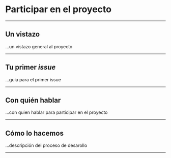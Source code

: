 # Participar en el proyecto

---

## Un vistazo
...un vistazo general al proyecto

---

## Tu primer _issue_
...guia para el primer issue

---

## Con quién hablar
...con quien hablar para participar en el proyecto

---

## Cómo lo hacemos
...descripción del proceso de desarollo

---